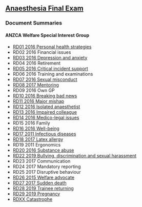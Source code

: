 ## [Anaesthesia Final Exam](https://ketmaminenightmares.com/fex)

### Document Summaries

#### ANZCA Welfare Special Interest Group

- [RD01 2016 Personal health strategies](RD01_2016_personal_health_strategies.htm)
- RD02 2016 Financial issues
- [RD03 2016 Depression and anxiety](RD03_2016_depression_and_anxiety.htm)
- RD04 2016 Retirement
- [RD05 2016 Critical incident support](RD05_2016_critical_incident_support.htm)
- RD06 2016 Training and examinations
- [RD07 2016 Sexual misconduct](RD07_2016_sexual_misconduct.htm)
- [RD08 2017 Mentoring](RD08_2017_mentoring.htm)
- RD09 2016 Own GP
- [RD10 2016 Breaking bad news](RD10_2016_breaking_bad_news.htm)
- [RD11 2016 Major mishap](RD11_2016_major_mishap.htm)
- [RD12 2016 Isolated anaesthetist](RD12_2016_isolated_anaesthetist.htm)
- [RD13 2016 Impaired colleague](RD13_2016_impaired_colleague.htm)
- [RD14 2016 Medico-legal issues](RD14_2016_medicolegal_issues.htm)
- RD15 2016 Family
- [RD16 2016 Well-being](RD16_2016_wellbeing.htm)
- [RD17 2011 Infectious diseases](RD17_2011_infectious_diseases.htm)
- [RD18 2017 Latex allergy](RD18_2017_latex_allergy.htm)
- RD19 2011 Ergonomics
- [RD20 2016 Substance abuse](RD20_2016_substance_abuse.htm)
- [RD22 2019 Bullying, discrimination and sexual harassment](RD22_2019_bds.htm)
- RD23 2017 Communication
- RD24 2017 Mandatory reporting
- RD25 2017 Disruptive behaviour
- [RD26 2015 Welfare advocate](RD26_2015_welfare_advocate.htm)
- [RD27 2017 Sudden death](RD27_2017_sudden_death.htm)
- [RD28 2019 Trainee returning](RD29_2019_trainee_returning.htm)
- [RD29 2019 Pregnancy](RD29_2019_pregnancy.htm)
- [RDXX Catastrophe](RDXX_catastrophe.htm)